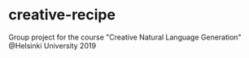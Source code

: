 # creative-recipe
Group project for the course "Creative Natural Language Generation" @Helsinki University 2019
